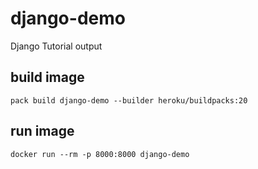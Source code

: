 # django-demo
Django Tutorial output


## build image

```
pack build django-demo --builder heroku/buildpacks:20
```

## run image

```
docker run --rm -p 8000:8000 django-demo 
```
